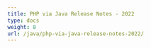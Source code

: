 ```yaml
---
title: PHP via Java Release Notes - 2022
type: docs
weight: 8
url: /java/php-via-java-release-notes-2022/
---
```



